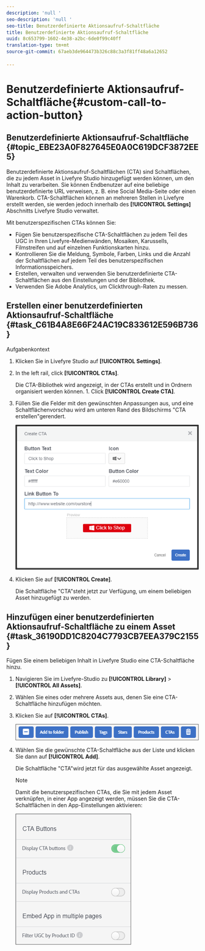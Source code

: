 ```yaml
---
description: 'null '
seo-description: 'null '
seo-title: Benutzerdefinierte Aktionsaufruf-Schaltfläche
title: Benutzerdefinierte Aktionsaufruf-Schaltfläche
uuid: 8c653799-1602-4e38-a2bc-6de0f99c40ff
translation-type: tm+mt
source-git-commit: 67aeb3de964473b326c88c3a3f81ff48a6a12652

---
```



# Benutzerdefinierte Aktionsaufruf-Schaltfläche{#custom-call-to-action-button}

## Benutzerdefinierte Aktionsaufruf-Schaltfläche {#topic_EBE23A0F827645E0A0C619DCF3872EE5}

Benutzerdefinierte Aktionsaufruf-Schaltflächen (CTA) sind Schaltflächen, die zu jedem Asset in Livefyre Studio hinzugefügt werden können, um den Inhalt zu verarbeiten. Sie können Endbenutzer auf eine beliebige benutzerdefinierte URL verweisen, z. B. eine Social Media-Seite oder einen Warenkorb. CTA-Schaltflächen können an mehreren Stellen in Livefyre erstellt werden, sie werden jedoch innerhalb des **[!UICONTROL Settings]** Abschnitts Livefyre Studio verwaltet.

Mit benutzerspezifischen CTAs können Sie:

* Fügen Sie benutzerspezifische CTA-Schaltflächen zu jedem Teil des UGC in Ihren Livefyre-Medienwänden, Mosaiken, Karussells, Filmstreifen und auf einzelnen Funktionskarten hinzu.
* Kontrollieren Sie die Meldung, Symbole, Farben, Links und die Anzahl der Schaltflächen auf jedem Teil des benutzerspezifischen Informationsspeichers.
* Erstellen, verwalten und verwenden Sie benutzerdefinierte CTA-Schaltflächen aus den Einstellungen und der Bibliothek.
* Verwenden Sie Adobe Analytics, um Clickthrough-Raten zu messen.

## Erstellen einer benutzerdefinierten Aktionsaufruf-Schaltfläche {#task_C61B4A8E66F24AC19C833612E596B736}

Aufgabenkontext

1. Klicken Sie in Livefyre Studio auf **[!UICONTROL Settings]**.
1. In the left rail, click **[!UICONTROL CTAs]**.

   Die CTA-Bibliothek wird angezeigt, in der CTAs erstellt und in Ordnern organisiert werden können. 1. Click **[!UICONTROL Create CTA]**.
1. Füllen Sie die Felder mit den gewünschten Anpassungen aus, und eine Schaltflächenvorschau wird am unteren Rand des Bildschirms "CTA erstellen"gerendert.

   ![](assets/cta-button-create.png)

1. Klicken Sie auf **[!UICONTROL Create]**.

   Die Schaltfläche "CTA"steht jetzt zur Verfügung, um einem beliebigen Asset hinzugefügt zu werden.

## Hinzufügen einer benutzerdefinierten Aktionsaufruf-Schaltfläche zu einem Asset {#task_36190DD1C8204C7793CB7EEA379C2155}

Fügen Sie einem beliebigen Inhalt in Livefyre Studio eine CTA-Schaltfläche hinzu.

1. Navigieren Sie im Livefyre-Studio zu **[!UICONTROL Library]** &gt; **[!UICONTROL All Assets]**.
1. Wählen Sie eines oder mehrere Assets aus, denen Sie eine CTA-Schaltfläche hinzufügen möchten.
1. Klicken Sie auf **[!UICONTROL CTAs]**.

   ![](assets/cta-button-create2.png)

1. Wählen Sie die gewünschte CTA-Schaltfläche aus der Liste und klicken Sie dann auf **[!UICONTROL Add]**.

   Die Schaltfläche "CTA"wird jetzt für das ausgewählte Asset angezeigt.

   >[!NOTE]
   >
   >Damit die benutzerspezifischen CTAs, die Sie mit jedem Asset verknüpfen, in einer App angezeigt werden, müssen Sie die CTA-Schaltflächen in den App-Einstellungen aktivieren:
   >
   >![](assets/cta-button-enable.png)
